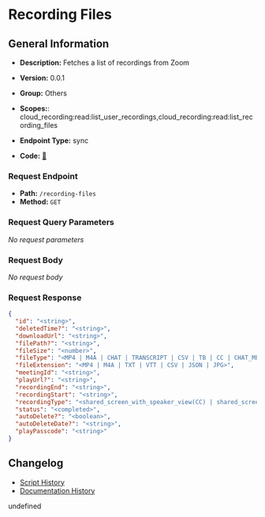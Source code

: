 # Recording Files

## General Information
- **Description:** Fetches a list of recordings from Zoom

- **Version:** 0.0.1
- **Group:** Others
- **Scopes:**: cloud_recording:read:list_user_recordings,cloud_recording:read:list_recording_files
- **Endpoint Type:** sync
- **Code:** [🔗](https://github.com/NangoHQ/integration-templates/tree/main/integrations/zoom/syncs/recording-files.ts)

### Request Endpoint

- **Path:** `/recording-files`
- **Method:** `GET`

### Request Query Parameters

_No request parameters_

### Request Body

_No request body_

### Request Response

```json
{
  "id": "<string>",
  "deletedTime?": "<string>",
  "downloadUrl": "<string>",
  "filePath?": "<string>",
  "fileSize": "<number>",
  "fileType": "<MP4 | M4A | CHAT | TRANSCRIPT | CSV | TB | CC | CHAT_MESSAGE | SUMMARY | TIMELINE>",
  "fileExtension": "<MP4 | M4A | TXT | VTT | CSV | JSON | JPG>",
  "meetingId": "<string>",
  "playUrl?": "<string>",
  "recordingEnd": "<string>",
  "recordingStart": "<string>",
  "recordingType": "<shared_screen_with_speaker_view(CC) | shared_screen_with_speaker_view | shared_screen_with_gallery_view | active_speaker | gallery_view | shared_screen | audio_only | audio_transcript | chat_file | poll | host_video | closed_caption | timeline | thumbnail | audio_interpretation | summary | summary_next_steps | summary_smart_chapters | sign_interpretation | production_studio>",
  "status": "<completed>",
  "autoDelete?": "<boolean>",
  "autoDeleteDate?": "<string>",
  "playPasscode": "<string>"
}
```

## Changelog


- [Script History](https://github.com/NangoHQ/integration-templates/commits/main/integrations/zoom/syncs/recording-files.ts)
- [Documentation History](https://github.com/NangoHQ/integration-templates/commits/main/integrations/zoom/syncs/recording-files.md)

<!-- END  GENERATED CONTENT -->

undefined